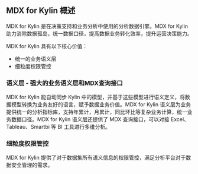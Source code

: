 ## MDX for Kylin 概述

MDX for Kylin 是在决策支持和业务分析中使用的分析数据引擎。MDX for Kylin 助力消除数据孤岛，统一数据口径，提高数据业务转化效率，提升运营决策能力。

MDX for Kylin 具有以下核心价值：

- 统一的业务语义层
- 细粒度权限管控

### 语义层 - 强大的业务语义层和MDX查询接口

MDX for Kylin 能自动同步 Kylin 中的模型，并基于这些模型进行语义定义，将数据模型转换为业务友好的语言，赋予数据业务价值。MDX for Kylin 语义层为业务提供统一的分析指标库，支持年累计，月累计，同比环比等复杂业务计算，统一业务数据口径。MDX for Kylin 语义层还提供了 MDX 查询接口，可以对接 Excel、Tableau、Smartbi 等 BI 工具进行多维分析。

### 细粒度权限管控

MDX for Kylin 提供了对于数据集所有语义信息的权限管控，满足分析平台对于数据安全管理的需求。
